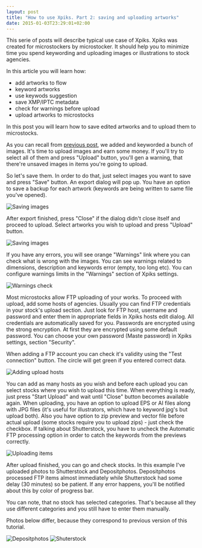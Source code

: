 ```yaml
---
layout: post
title: "How to use Xpiks. Part 2: saving and uploading artworks"
date: 2015-01-03T23:29:01+02:00
---
```


This serie of posts will describe typical use case of Xpiks. Xpiks was created for microstockers by microstocker. It should help you to minimize time you spend keywording and uploading images or illustrations to stock agencies.

In this article you will learn how:

- <span class="gray">add artworks to flow</span>
- <span class="gray">keyword artworks</span>
- <span class="gray">use keywods suggestion</span>
- save XMP/IPTC metadata
- check for warnings before upload
- upload artworks to microstocks

In this post you will learn how to save edited artworks and to upload them to microstocks.

As you can recall from <a href='{{< misc/rel "/blog/2015/how-to-use-xpiks-part-1" >}}'>previous post</a>, we added and keyworded a bunch of images. It's time to upload images and earn some money. If you'll try to select all of them and press "Upload" button, you'll gen a warning, that there're unsaved images in items you're going to upload.

So let's save them. In order to do that, just select images you want to save and press "Save" button. An export dialog will pop up. You have an option to save a backup for each artwork (keywords are being written to same file you've opened).

<img alt="Saving images" src='{{< misc/rel "/images/howto/xpiks-qt-saving-images.jpg" >}}' class="small-12 large-8" />

After export finished, press "Close" <span class="gray">if the dialog didn't close itself</span> and proceed to upload. Select artworks you wish to upload and press "Upload" button.

<img alt="Saving images" src='{{< misc/rel "/images/howto/xpiks-qt-upload-warnings.jpg" >}}' class="small-12 large-8" />

If you have any errors, you will see orange "Warnings" link where you can check what is wrong with the images. You can see warnings related to dimensions, description and keywords error (empty, too long etc). You can configure warnings limits in the "Warnings" section of Xpiks settings.

<img alt="Warnings check" src='{{< misc/rel "/images/screenshots/WarningsDialog.jpg" >}}' class="small-12 large-8" />

Most microstocks allow FTP uploading of your works. To proceed with upload, add some hosts of agencies. Usually you can find FTP credentials in your stock's upload section. Just look for FTP host, username and password and enter them in appropriate fields in Xpiks hosts edit dialog. All credentials are automatically saved for you. Passwords are encrypted using the strong encryption. <span class="gray">At first they are encrypted using some default password. You can choose your own password (Maste password) in Xpiks settings, section "Security".</span>

When adding a FTP account you can check it's validity using the "Test connection" button. The circle will get green if you entered correct data.

<img alt="Adding upload hosts" src='{{< misc/rel "/images/howto/xpiks-qt-upload-hosts.jpg" >}}' class="small-12 large-8" />

You can add as many hosts as you wish and before each upload you can select stocks where you wish to upload this time. When everything is ready, just press "Start Upload" and wait until "Close" button becomes available again. When uploading, you have an option to upload EPS or AI files along with JPG files (it's useful for illustrators, which have to keyword jpg's but upload both). Also you have option to zip preview and vector file before actual upload (some stocks require you to upload zips) - just check the checkbox. <span class="gray">If talking about Shutterstock, you have to uncheck the Automatic FTP processing option in order to catch the keywords from the previews correctly.</span>

<img alt="Uploading items" src='{{< misc/rel "/images/screenshots/UploadInProgress.jpg" >}}' class="small-12 large-8" />

After upload finished, you can go and check stocks. In this example I've uploaded photos to Shutterstock and Depositphotos. Depositphotos processed FTP items almost immediately while Shutterstock had some delay (30 minutes) so be patient. If any error happens, you'll be notified about this by color of progress bar.

You can note, that no stock has selected categories. That's because all they use different categories and you still have to enter them manually.

<span class="gray">Photos below differ, because they correspond to previous version of this tutorial.</span>

<img alt="Depositphotos" src='{{< misc/rel "/images/howto/depositphotos-success.jpg" >}}' class="small-12 large-8" />

<img alt="Shuterstock" src='{{< misc/rel "/images/howto/shutterstock-success.jpg" >}}' class="small-12 large-8" />
